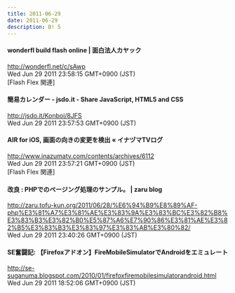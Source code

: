 ```yaml
---
title: 2011-06-29
date: 2011-06-29
description: B! 5
---
```


#### wonderfl build flash online | 面白法人カヤック
http://wonderfl.net/c/sAwp<br>
Wed Jun 29 2011 23:58:15 GMT+0900 (JST)<br>
[Flash Flex 関連]


#### 簡易カレンダー - jsdo.it - Share JavaScript, HTML5 and CSS
http://jsdo.it/Konboi/8JFS<br>
Wed Jun 29 2011 23:57:53 GMT+0900 (JST)<br>


#### AIR for iOS, 画面の向きの変更を検出 « イナヅマTVログ
http://www.inazumatv.com/contents/archives/6112<br>
Wed Jun 29 2011 23:57:21 GMT+0900 (JST)<br>
[Flash Flex 関連]


####   改良 : PHPでのページング処理のサンプル。 | zaru blog
http://zaru.tofu-kun.org/2011/06/28/%E6%94%B9%E8%89%AF-php%E3%81%A7%E3%81%AE%E3%83%9A%E3%83%BC%E3%82%B8%E3%83%B3%E3%82%B0%E5%87%A6%E7%90%86%E3%81%AE%E3%82%B5%E3%83%B3%E3%83%97%E3%83%AB%E3%80%82/<br>
Wed Jun 29 2011 23:40:26 GMT+0900 (JST)<br>


#### SE奮闘記: 【Firefoxアドオン】FireMobileSimulatorでAndroidをエミュレート
http://se-suganuma.blogspot.com/2010/01/firefoxfiremobilesimulatorandroid.html<br>
Wed Jun 29 2011 18:52:06 GMT+0900 (JST)<br>


